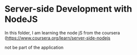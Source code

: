 # Server-side Development with NodeJS

In this folder, I am learning the node jS from the coursera (https://www.coursera.org/learn/server-side-nodejs

not be part of the application